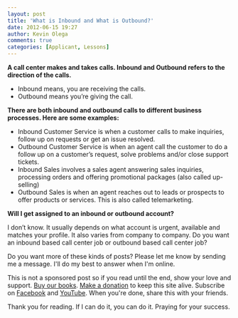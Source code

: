 ```yaml
---
layout: post
title: 'What is Inbound and What is Outbound?'
date: 2012-06-15 19:27
author: Kevin Olega
comments: true
categories: [Applicant, Lessons]
---
```

**A call center makes and takes calls. Inbound and Outbound refers to the direction of the calls.**

*   Inbound means, you are receiving the calls.
*   Outbound means you’re giving the call.

**There are both inbound and outbound calls to different business processes. Here are some examples:**

*   Inbound Customer Service is when a customer calls to make inquiries, follow up on requests or get an issue resolved.
*   Outbound Customer Service is when an agent call the customer to do a follow up on a customer’s request, solve problems and/or close support tickets.
*   Inbound Sales involves a sales agent answering sales inquiries, processing orders and offering promotional packages (also called up-selling)
*   Outbound Sales is when an agent reaches out to leads or prospects to offer products or services. This is also called telemarketing.

**Will I get assigned to an inbound or outbound account?**

I don’t know. It usually depends on what account is urgent, available and matches your profile. It also varies from company to company. Do you want an inbound based call center job or outbound based call center job?

Do you want more of these kinds of posts? Please let me know by sending me a message. I'll do my best to answer when I'm online.

This is not a sponsored post so if you read until the end, show your love and support. [Buy our books](http://callcentertrainingtips.com/promos/).  [Make a donation](http://callcentertrainingtips.com/support/) to keep this site alive. Subscribe on [Facebook](https://www.facebook.com/callcentertrainingtips/) and [YouTube](https://www.youtube.com/channel/UCSRyiovg_InMdQAe7Fn0LtA). When you're done, share this with your friends. 

Thank you for reading. If I can do it, you can do it. Praying for your success.

